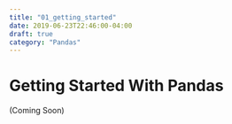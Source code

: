 ```yaml
---
title: "01_getting_started"
date: 2019-06-23T22:46:00-04:00
draft: true
category: "Pandas"
---
```


# Getting Started With Pandas

(Coming Soon)
